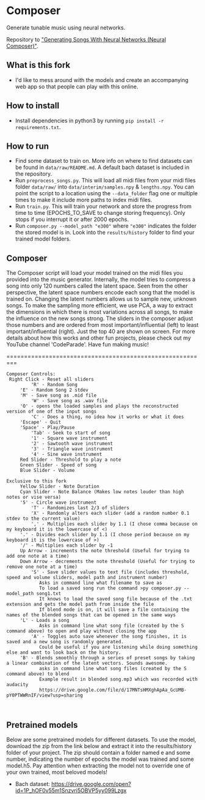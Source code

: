 # Composer
Generate tunable music using neural networks.

Repository to ["Generating Songs With Neural Networks (Neural Composer)"](https://youtu.be/UWxfnNXlVy8).

## What is this fork
* I'd like to mess around with the models and create an accompanying web app so that people can play with this online.

## How to install

* Install dependencies in python3 by running `pip install -r requirements.txt`.

## How to run

* Find some dataset to train on. More info on where to find datasets can be found in `data/raw/README.md`. A default bach dataset is included in the repository.
* Run `preprocess_songs.py`. This will load all midi files from your midi files folder `data/raw/` into `data/interim/samples.npy` & `lengths.npy`.
  You can point the script to a location using the `--data_folder` flag one or multiple times to make it include more paths to index midi files.
* Run `train.py`. This will train your network and store the progress from time to time (EPOCHS_TO_SAVE to change storing frequency).
  Only stops if you interrupt it or after 2000 epochs.
* Run `composer.py --model_path "e300"` where `"e300"` indicates the folder the stored model is in. Look into the `results/history` folder to find your trained model folders.

## Composer

The Composer script will load your model trained on the midi files you provided
into the music generator.
Internally, the model tries to compress a song into only 120 numbers called the latent space.
Seen from the other perspective, the latent space numbers encode each song that the model
is trained on. Changing the latent numbers allows us to sample new, unknown songs.
To make the sampling more efficient, we use PCA, a way to extract the dimensions in which there is 
most variations across all songs, to make the influence on the new songs strong. 
The sliders in the composer adjust those numbers and are ordered from most
important/influential (left) to least important/influential (right).  Just the
top 40 are shown on screen.  For more details about how
this works and other fun projects, please check out my
YouTube channel 'CodeParade'.  Have fun making music!

=========================================================
```
Composer Controls:
 Right Click - Reset all sliders
         'R' - Random Song
	 'E' - Random Song 2 stdev
	 'M' - Save song as .mid file
         'W' - Save song as .wav file
	 'O' - opens the loaded samples and plays the reconstructed version of one of the input songs
         'C' - Does a thing, no idea how it works or what it does
	 'Escape' - Quit
	 'Space' - Play/Pause
         'Tab' - Seek to start of song
         '1' - Square wave instrument
         '2' - Sawtooth wave instrument
         '3' - Triangle wave instrument
         '4' - Sine wave instrument
	 Red Slider - Threshold to play a note
	 Green Slider - Speed of song
	 Blue Slider - Volume
	
Exclusive to this fork
	 Yellow Slider - Note Duration
	 Cyan Slider - Note Balance (Makes low notes louder than high notes or vise versa)
	 '5' - Circle wave instrument
         'T' - Randomizes last 2/3 of sliders
         'X' - Randomly alters each slider (add a random number 0.1 stdev to the current value)
         ',' - Multiplies each slider by 1.1 (I chose comma because on my keyboard it is the lowercase of <)
	 '.' - Divides each slider by 1.1 (I chose period because on my keyboard it is the lowercase of >)
	 '/' - Multiplies each slider by -1
	 Up Arrow - increments the note threshold (Useful for trying to add one note at a time)
	 Down Arrow - decrements the note threshold (Useful for trying to remove one note at a time)
         'S' - Save slider values to text file (includes threshold, speed and volume sliders, model path and instrument number)
			Asks in command line what filename to save as
			To load a saved song run the command >py composer.py --model_path song1.txt
			It knows to load the saved song file because of the .txt extension and gets the model path from inside the file
			If blend mode is on, it will save a file containing the names of the blended songs that can be opened in the same ways
	 'L' - Loads a song
			Asks in command line what song file (created by the S command above) to open and play without closing the app
         'A' - Toggles auto save whenever the song finishes, it is saved and a new song is randomly generated.
			Could be useful if you are listening while doing something else and want to look back on the history.
	 'B' - Blends smoothly through a series of preset songs by taking a linear combination of the latent vectors. Sounds awesome.
			asks in command line what song files (created by the S command above) to blend
			Example result in blended song.mp3 which was recorded with audacity
			https://drive.google.com/file/d/17MNTsHMXghApAa_GcUMB-pY0PTWWRnIF/view?usp=sharing

	 
```

## Pretrained models

Below are some pretrained models for different datasets. To use the model, download the zip from the
link below and extract it into the results/history folder of your project. The zip should contain a folder 
named e and some number, indicating the number of epochs the model was trained and some model.h5.
Pay attention when extracting the model not to override one of your own trained, most beloved models!

* Bach dataset: https://drive.google.com/open?id=1P_hOF0v55m1Snzvri5OBVP5yy099Lzgx
